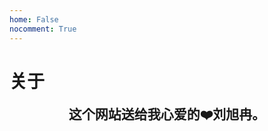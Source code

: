 ```yaml
---
home: False
nocomment: True
---
```


# 关于

<div style="text-align: center; font-family: 'Noto Serif SC'; font-size: 1.5em; font-weight: 600;" markdown="1">
这个网站送给我心爱的❤️刘旭冉。
</div>
